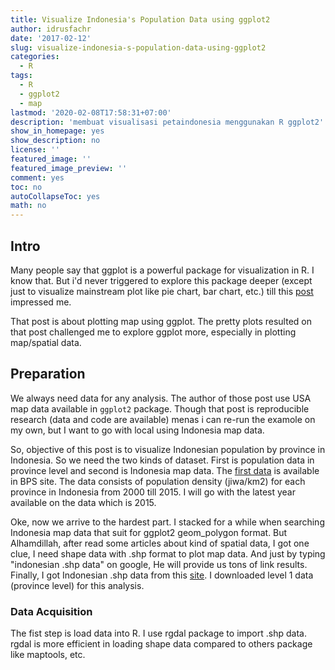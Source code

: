 ```yaml
---
title: Visualize Indonesia's Population Data using ggplot2
author: idrusfachr
date: '2017-02-12'
slug: visualize-indonesia-s-population-data-using-ggplot2
categories:
  - R
tags:
  - R
  - ggplot2
  - map
lastmod: '2020-02-08T17:58:31+07:00'
description: 'membuat visualisasi petaindonesia menggunakan R ggplot2'
show_in_homepage: yes
show_description: no
license: ''
featured_image: ''
featured_image_preview: ''
comment: yes
toc: no
autoCollapseToc: yes
math: no
---
```


## Intro
Many people say that ggplot is a powerful package for visualization in R. I know that. But i'd never triggered to explore this package deeper (except just to visualize mainstream plot like pie chart, bar chart, etc.) till this [post](http://eriqande.github.io/rep-res-web/lectures/making-maps-with-R.html) impressed me.

That post is about plotting map using ggplot. The pretty plots resulted on that post challenged me to explore ggplot more, especially in plotting map/spatial data.

## Preparation

We always need data for any analysis. The author of those post use USA map data available in `ggplot2` package. Though that post is reproducible research (data and code are available) menas i can re-run the examole on my own, but I want to go with local using Indonesia map data.

So, objective of this post is to visualize Indonesian population by province in Indonesia. So we need the two kinds of dataset. First is population data in province level and second is Indonesia map data.
The [first data](https://www.bps.go.id/linkTableDinamis/view/id/843) is available in BPS site. The data consists of population density (jiwa/km2) for each province in Indonesia from 2000 till 2015. I will go with the latest year available on the data which is 2015.

Oke, now we arrive to the hardest part. I stacked for a while when searching Indonesia map data that suit for ggplot2 geom_polygon format. But Alhamdillah, after read some articles about kind of spatial data, I got one clue, I need shape data with .shp format to plot map data. And just by typing "indonesian .shp data" on google, He will provide us tons of link results. Finally, I got Indonesian .shp data from this [site](http://biogeo.ucdavis.edu/data/gadm2.8/shp/IDN_adm_shp.zip). I downloaded level 1 data (province level) for this analysis.

### Data Acquisition

The fist step is load data into R. I use rgdal package to import .shp data. rgdal is more efficient in loading shape data compared to others package like maptools, etc.






















